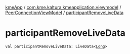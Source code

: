 [kmeApp](../../index.md) / [com.kme.kaltura.kmeapplication.viewmodel](../index.md) / [PeerConnectionViewModel](index.md) / [participantRemoveLiveData](./participant-remove-live-data.md)

# participantRemoveLiveData

`val participantRemoveLiveData: LiveData<`[`Long`](https://kotlinlang.org/api/latest/jvm/stdlib/kotlin/-long/index.html)`>`